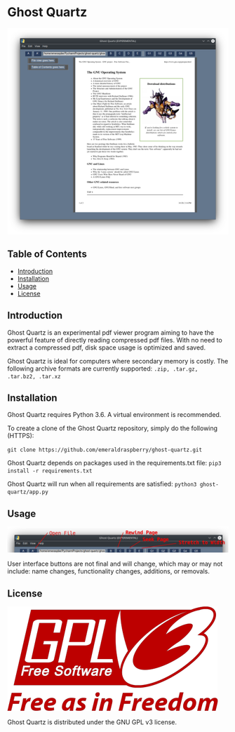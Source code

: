 # Ghost Quartz
![](doc/cover.png)
## Table of Contents
- [Introduction](#Introduction)
- [Installation](#Installaton)
- [Usage](#Usage)
- [License](#License)
## Introduction
Ghost Quartz is an experimental pdf viewer program aiming to have the
powerful feature of directly reading compressed pdf files. With no need
to extract a compressed pdf, disk space usage is optimized and saved.

Ghost Quartz is ideal for computers where secondary memory is costly.
The following archive formats are currently supported:
`.zip, .tar.gz, .tar.bz2, .tar.xz`
## Installation
Ghost Quartz requires Python 3.6. A virtual environment is recommended.

To create a clone of the Ghost Quartz repository, simply do the
following (HTTPS):

`git clone https://github.com/emeraldraspberry/ghost-quartz.git`

Ghost Quartz depends on packages used in the requirements.txt file:
`pip3 install -r requirements.txt`

Ghost Quartz will run when all requirements are satisfied:
`python3 ghost-quartz/app.py`

## Usage
![](doc/diagram.png)

User interface buttons are not final and will change, which may or may
not include: name changes, functionality changes, additions, or
removals.
## License
![](doc/license.png)

Ghost Quartz is distributed under the GNU GPL v3 license.
